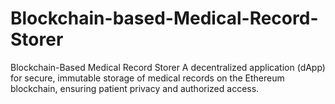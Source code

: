 # Blockchain-based-Medical-Record-Storer
Blockchain-Based Medical Record Storer A decentralized application (dApp) for secure, immutable storage of medical records on the Ethereum blockchain, ensuring patient privacy and authorized access. 

